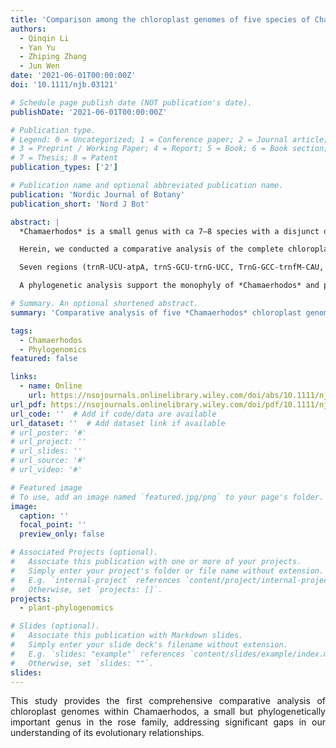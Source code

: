 ```yaml
---
title: 'Comparison among the chloroplast genomes of five species of Chamaerhodos (Rosaceae: Potentilleae): phylogenetic implications'
authors:
  - Qinqin Li
  - Yan Yu
  - Zhiping Zhang
  - Jun Wen
date: '2021-06-01T00:00:00Z'
doi: '10.1111/njb.03121'

# Schedule page publish date (NOT publication's date).
publishDate: '2021-06-01T00:00:00Z'

# Publication type.
# Legend: 0 = Uncategorized; 1 = Conference paper; 2 = Journal article;
# 3 = Preprint / Working Paper; 4 = Report; 5 = Book; 6 = Book section;
# 7 = Thesis; 8 = Patent
publication_types: ['2']

# Publication name and optional abbreviated publication name.
publication: 'Nordic Journal of Botany'
publication_short: 'Nord J Bot'

abstract: |
  *Chamaerhodos* is a small genus with ca 7–8 species with a disjunct distribution in Asia and western North America. Due to limited sampling of species and genes in previous studies, little is known about the phylogenetic relationships among the species. Moreover, chloroplast genomic resources for *Chamaerhodos* have been limited.

  Herein, we conducted a comparative analysis of the complete chloroplast (cp) genomes of five *Chamaerhodos* species. The five cp genomes had a typical quadripartite structure with high conservation of gene content and gene order. These five cp genomes encoded an identical set of 129 genes, including 84 protein-coding genes, 37 tRNA genes and eight rRNA genes. Comparison of the boundaries between the IRs and single copy regions revealed only very slight boundary differences and the five cp genomes showed only little sequence divergence.

  Seven regions (trnR-UCU-atpA, trnS-GCU-trnG-UCC, TrnG-GCC-trnfM-CAU, trnL-UAA intron, trnH-GUG-psbA, trnF-GAA-ndhJ, matK-5′-trnK-UUU) were identified as excellent candidate markers. A total of 117, 108, 116, 117 and 118 perfect SSRs were detected in the cp genomes of *Ch. altaica*, *Ch. canescens*, *Ch. erecta*, *Ch. sabulosa* and *Ch. trifida*, respectively.

  A phylogenetic analysis support the monophyly of *Chamaerhodos* and place it as part of the Fragariinae clade sister to the clade of *Dasiphora*, *Drymocallis* and *Potaninia*. Within *Chamaerhodos*, *Ch. canescens* was inferred sister to a clade containing the other four species. The detailed characterization of the *Chamaerhodos* chloroplast genomes sets the foundation for further studies on the genus and its close relatives in the economically important Rosaceae.

# Summary. An optional shortened abstract.
summary: 'Comparative analysis of five *Chamaerhodos* chloroplast genomes reveals high conservation, identifies molecular markers, and clarifies phylogenetic relationships within this small Rosaceae genus.'

tags:
  - Chamaerhodos
  - Phylogenomics
featured: false

links:
  - name: Online
    url: https://nsojournals.onlinelibrary.wiley.com/doi/abs/10.1111/njb.03121
url_pdf: https://nsojournals.onlinelibrary.wiley.com/doi/pdf/10.1111/njb.03121
url_code: ''  # Add if code/data are available
url_dataset: ''  # Add dataset link if available
# url_poster: '#'
# url_project: ''
# url_slides: ''
# url_source: '#'
# url_video: '#'

# Featured image
# To use, add an image named `featured.jpg/png` to your page's folder.
image:
  caption: ''
  focal_point: ''
  preview_only: false

# Associated Projects (optional).
#   Associate this publication with one or more of your projects.
#   Simply enter your project's folder or file name without extension.
#   E.g. `internal-project` references `content/project/internal-project/index.md`.
#   Otherwise, set `projects: []`.
projects:
  - plant-phylogenomics

# Slides (optional).
#   Associate this publication with Markdown slides.
#   Simply enter your slide deck's filename without extension.
#   E.g. `slides: "example"` references `content/slides/example/index.md`.
#   Otherwise, set `slides: ""`.
slides:
---
```

<div style="text-align: justify">
This study provides the first comprehensive comparative analysis of chloroplast genomes within Chamaerhodos, a small but phylogenetically important genus in the rose family, addressing significant gaps in our understanding of its evolutionary relationships.
</div>

